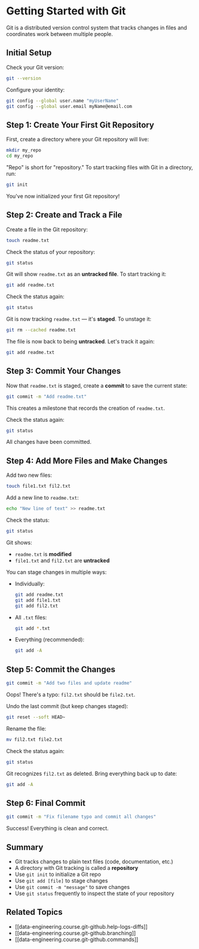 # Getting Started with Git

Git is a distributed version control system that tracks changes in files and coordinates work between multiple people.

## Initial Setup

Check your Git version:

```bash
git --version
```

Configure your identity:

```bash
git config --global user.name "myUserName"
git config --global user.email myName@email.com
```

## Step 1: Create Your First Git Repository

First, create a directory where your Git repository will live:

```bash
mkdir my_repo
cd my_repo
```

"Repo" is short for "repository." To start tracking files with Git in a directory, run:

```bash
git init
```

You've now initialized your first Git repository!

## Step 2: Create and Track a File

Create a file in the Git repository:

```bash
touch readme.txt
```

Check the status of your repository:

```bash
git status
```

Git will show `readme.txt` as an **untracked file**. To start tracking it:

```bash
git add readme.txt
```

Check the status again:

```bash
git status
```

Git is now tracking `readme.txt` — it's **staged**. To unstage it:

```bash
git rm --cached readme.txt
```

The file is now back to being **untracked**. Let's track it again:

```bash
git add readme.txt
```

## Step 3: Commit Your Changes

Now that `readme.txt` is staged, create a **commit** to save the current state:

```bash
git commit -m "Add readme.txt"
```

This creates a milestone that records the creation of `readme.txt`.

Check the status again:

```bash
git status
```

All changes have been committed.

## Step 4: Add More Files and Make Changes

Add two new files:

```bash
touch file1.txt fil2.txt
```

Add a new line to `readme.txt`:

```bash
echo "New line of text" >> readme.txt
```

Check the status:

```bash
git status
```

Git shows:
- `readme.txt` is **modified**
- `file1.txt` and `fil2.txt` are **untracked**

You can stage changes in multiple ways:

- Individually:

  ```bash
  git add readme.txt
  git add file1.txt
  git add fil2.txt
  ```

- All `.txt` files:

  ```bash
  git add *.txt
  ```

- Everything (recommended):

  ```bash
  git add -A
  ```

## Step 5: Commit the Changes

```bash
git commit -m "Add two files and update readme"
```

Oops! There's a typo: `fil2.txt` should be `file2.txt`.

Undo the last commit (but keep changes staged):

```bash
git reset --soft HEAD~
```

Rename the file:

```bash
mv fil2.txt file2.txt
```

Check the status again:

```bash
git status
```

Git recognizes `fil2.txt` as deleted. Bring everything back up to date:

```bash
git add -A
```

## Step 6: Final Commit

```bash
git commit -m "Fix filename typo and commit all changes"
```

Success! Everything is clean and correct.

## Summary

- Git tracks changes to plain text files (code, documentation, etc.)
- A directory with Git tracking is called a **repository**
- Use `git init` to initialize a Git repo
- Use `git add [file]` to stage changes
- Use `git commit -m "message"` to save changes
- Use `git status` frequently to inspect the state of your repository

## Related Topics

- [[data-engineering.course.git-github.help-logs-diffs]]
- [[data-engineering.course.git-github.branching]]
- [[data-engineering.course.git-github.commands]]